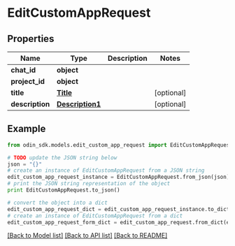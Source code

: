 # EditCustomAppRequest


## Properties

Name | Type | Description | Notes
------------ | ------------- | ------------- | -------------
**chat_id** | **object** |  | 
**project_id** | **object** |  | 
**title** | [**Title**](Title.md) |  | [optional] 
**description** | [**Description1**](Description1.md) |  | [optional] 

## Example

```python
from odin_sdk.models.edit_custom_app_request import EditCustomAppRequest

# TODO update the JSON string below
json = "{}"
# create an instance of EditCustomAppRequest from a JSON string
edit_custom_app_request_instance = EditCustomAppRequest.from_json(json)
# print the JSON string representation of the object
print EditCustomAppRequest.to_json()

# convert the object into a dict
edit_custom_app_request_dict = edit_custom_app_request_instance.to_dict()
# create an instance of EditCustomAppRequest from a dict
edit_custom_app_request_form_dict = edit_custom_app_request.from_dict(edit_custom_app_request_dict)
```
[[Back to Model list]](../README.md#documentation-for-models) [[Back to API list]](../README.md#documentation-for-api-endpoints) [[Back to README]](../README.md)


